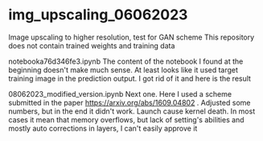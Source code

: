 # img_upscaling_06062023
Image upscaling to higher resolution, test for GAN scheme
This repository does not contain trained weights and training data

notebooka76d346fe3.ipynb
The content of the notebook I found at the beginning doesn't make much sense. At least looks like it used target training image in the prediction output. I got rid of it and here is the result

08062023_modified_version.ipynb
Next one. Here I used a scheme submitted in the paper https://arxiv.org/abs/1609.04802 . Adjusted some numbers, but in the end it didn't work. Launch cause kernel death. In most cases it mean that memory overflows, but lack of setting's abilities and mostly auto corrections in layers, I can't easily approve it
